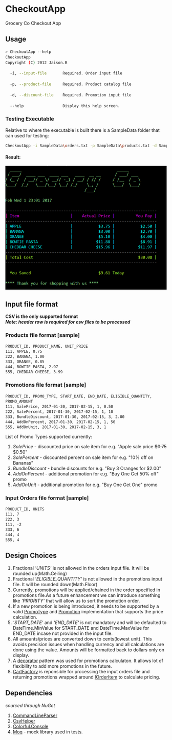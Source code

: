 # CheckoutApp
Grocery Co Checkout App

## Usage
```bash
> CheckoutApp --help
CheckoutApp
Copyright (C) 2012 Jaison.B

  -i, --input-file       Required. Order input file

  -p, --product-file     Required. Product catalog file

  -d, --discount-file    Required. Promotion input file

  --help                 Display this help screen.
```

### Testing Executable
Relative to where the executable is built there is a SampleData folder that can used for testing:
```bash
CheckoutApp -i SampleData\orders.txt -p SampleData\products.txt -d SampleData\promotions.txt
```
#### Result:
![alt text](CheckoutAppResult.png "Checkout App result")

## Input file format
__CSV is the only supported format__  
___Note: header row is required for csv files to be processed___
### Products file format [sample]
```
PRODUCT_ID, PRODUCT_NAME, UNIT_PRICE
111, APPLE, 0.75
222, BANANA, 1.00
333, ORANGE, 0.85
444, BOWTIE PASTA, 2.97
555, CHEDDAR CHEESE, 3.99
```
### Promotions file format [sample]
```
PRODUCT_ID, PROMO_TYPE, START_DATE, END_DATE, ELIGIBLE_QUANTITY, PROMO_AMOUNT
111, SalePrice, 2017-01-30, 2017-02-15, 1, 0.50
222, SalePercent, 2017-01-30, 2017-02-15, 1, 10
333, BundleDiscount, 2017-01-30, 2017-02-15, 3, 2.00
444, AddOnPercent, 2017-01-30, 2017-02-15, 1, 50
555, AddOnUnit, 2017-01-30, 2017-02-15, 3, 1
```
List of Promo Types supported currently:  
  1. *SalePrice* - discounted price on sale item for e.g. "Apple sale price ~~$0.75~~ $0.50"
  2. *SalePercent* - discounted percent on sale item for e.g. "10% off on Bananas"
  3. *BundleDiscount* - bundle discounts for e.g. "Buy 3 Oranges for $2.00"
  4. *AddOnPercent* - additional promotion for e.g. "Buy One Get 50% off" promo
  5. *AddOnUnit* - additional promotion for e.g. "Buy One Get One" promo

### Input Orders file format [sample]
```
PRODUCT_ID, UNITS
111, 7
222, 3
111, -2
333, 6
444, 4
555, 4
```
## Design Choices  
  1. Fractional *'UNITS'* is not allowed in the orders input file. It will be rounded up(Math.Ceiling)
  2. Fractional *'ELIGIBLE_QUANTITY'* is not allowed in the promotions input file. It will be rounded down(Math.Floor)
  3. Currently, promotions will be applied/chained in the order specified in promotions file.As a future enhancement we can introduce something like *'PRIORITY'* that will allow us to sort the promotion order.
  4. If a new promotion is being introduced, it needs to be supported by a valid [PromoType](https://github.com/jaison-b/CheckoutApp/blob/master/CheckoutApp/Repository/PromoType.cs) and [Promotion](https://github.com/jaison-b/CheckoutApp/blob/master/CheckoutApp/Models/Promotion.cs) implementation that supports the price calculation.
  5. *'START_DATE'* and *'END_DATE'* is not mandatory and will be defaulted to DateTime.MinValue for START_DATE and DateTime.MaxValue for END_DATE incase not provided in the input file.
  6. All amounts/prices are converted down to cents(lowest unit). This avoids precision issues when handling currency and all calculations are done using the value. Amounts will be formatted back to dollars only on display.
  7. A [decorator](https://en.wikipedia.org/wiki/Decorator_pattern) pattern was used for promotions calculaton. It allows lot of flexibility to add more promotions in the future.
  8. [CartFactory](https://github.com/jaison-b/CheckoutApp/blob/master/CheckoutApp/CartFactory.cs) is reponsible for processing the input orders file and returning promotions wrapped around [IOrderItem](https://github.com/jaison-b/CheckoutApp/blob/master/CheckoutApp/Models/IOrderItem.cs) to calculate pricing.
 
## Dependencies  
_sourced through NuGet_
  1. [CommandLineParser](https://github.com/gsscoder/commandline) 
  2. [CsvHelper](https://joshclose.github.io/CsvHelper)
  3. [Colorful.Console](https://github.com/tomakita/Colorful.Console)
  4. [Moq](https://github.com/Moq/moq4/wiki/Quickstart) - mock library used in tests.
